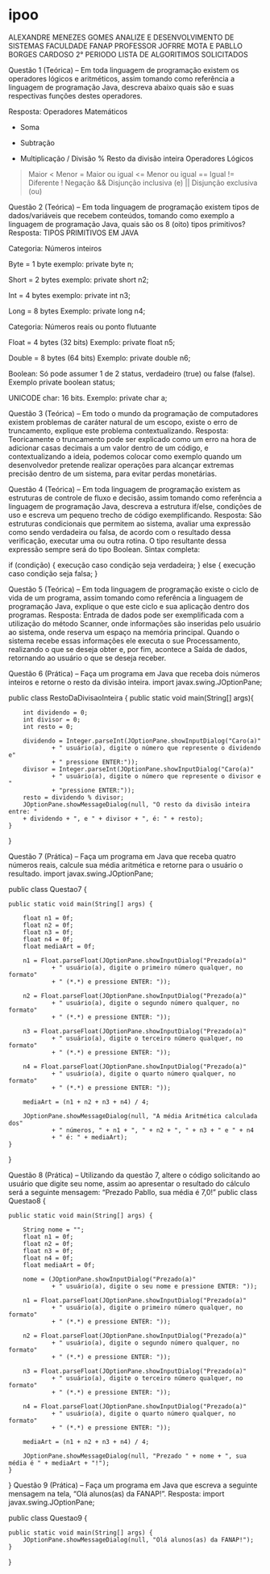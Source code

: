 # ipoo
ALEXANDRE  MENEZES GOMES 
ANALIZE E DESENVOLVIMENTO DE SISTEMAS
FACULDADE FANAP
PROFESSOR JOFRRE MOTA E PABLLO BORGES CARDOSO
2° PERIODO
LISTA DE ALGORITIMOS SOLICITADOS




Questão 1 (Teórica) – Em toda linguagem de programação existem os operadores lógicos e aritméticos, assim tomando como referência a linguagem de programação Java, descreva abaixo quais são e suas respectivas funções destes operadores.

Resposta: 
Operadores Matemáticos
+ Soma
- Subtração
* Multiplicação
/ Divisão
% Resto da divisão inteira
Operadores Lógicos
> Maior
< Menor
>= Maior ou igual
<= Menor ou igual
== Igual
!= Diferente
! Negação
&& Disjunção inclusiva (e)
|| Disjunção exclusiva (ou)

Questão 2 (Teórica) – Em toda linguagem de programação existem tipos de dados/variáveis que recebem conteúdos, tomando como exemplo a linguagem de programação Java, quais são os 8 (oito) tipos primitivos? 
Resposta: 
TIPOS PRIMITIVOS EM JAVA

Categoria: Números inteiros

Byte = 1 byte exemplo: private byte n;

Short  = 2 bytes exemplo: private short n2;

Int = 4 bytes exemplo: private int n3;

Long = 8 bytes Exemplo: private long n4;

Categoria: Números reais ou ponto flutuante
 
Float = 4 bytes (32 bits) Exemplo: private float n5;

Double  = 8 bytes (64 bits) Exemplo: private double n6;

Boolean: Só pode assumer 1 de 2 status, verdadeiro (true) ou false (false). Exemplo private boolean status;

UNICODE char: 16 bits. Exemplo: private char a;

Questão 3 (Teórica) – Em todo o mundo da programação de computadores existem problemas de caráter natural de um escopo, existe o erro de truncamento, explique este problema contextualizando.
Resposta: Teoricamente o truncamento pode ser explicado como um erro na hora de adicionar casas decimais a um valor dentro de um código, e contextualizando a ideia, podemos colocar como exemplo quando um desenvolvedor pretende realizar operações para alcançar extremas precisão dentro de um sistema, para evitar perdas monetárias.


Questão 4 (Teórica) – Em toda linguagem de programação existem as estruturas de controle de fluxo e decisão, assim tomando como referência a linguagem de programação Java, descreva a estrutura if/else, condições de uso e escreva um pequeno trecho de código exemplificando. 
Resposta: 
São estruturas condicionais que permitem ao sistema, avaliar uma expressão como sendo verdadeira ou falsa, de acordo com o resultado dessa verificação, executar uma ou outra rotina. O tipo resultante dessa expressão sempre será do tipo Boolean. 
Sintax completa:

if (condição) {
  execução caso condição seja verdadeira;
} else {
  execução caso condição seja falsa;
}
 
Questão 5 (Teórica) – Em toda linguagem de programação existe o ciclo de vida de um programa, assim tomando como referência a linguagem de programação Java, explique o que este ciclo e sua aplicação dentro dos programas.
Resposta: Entrada de dados pode ser exemplificada com a utilização do método Scanner, onde informações são inseridas pelo usuário ao sistema, onde reserva um espaço na memória principal. Quando o sistema recebe essas informações ele executa o sue Processamento, realizando o que se deseja obter e, por fim, acontece a Saída de dados, retornando ao usuário o que se deseja receber.

Questão 6 (Prática) – Faça um programa em Java que receba dois números inteiros e retorne o resto da divisão inteira.
import javax.swing.JOptionPane;

public class RestoDaDivisaoInteira {
    public static void main(String[] args){
        
        int dividendo = 0;
        int divisor = 0;
        int resto = 0;
        
        dividendo = Integer.parseInt(JOptionPane.showInputDialog("Caro(a)"
                + " usuário(a), digite o número que represente o dividendo e"
                + " pressione ENTER:"));
        divisor = Integer.parseInt(JOptionPane.showInputDialog("Caro(a)"
                + " usuário(a), digite o número que represente o divisor e "
                + "pressione ENTER:"));
        resto = dividendo % divisor;
        JOptionPane.showMessageDialog(null, "O resto da divisão inteira entre: "
        + dividendo + ", e " + divisor + ", é: " + resto);
    }
}
 
Questão 7 (Prática) – Faça um programa em Java que receba quatro  números reais, calcule sua média aritmética e retorne para o usuário o resultado.
import javax.swing.JOptionPane;

public class Questao7 {

    public static void main(String[] args) {

        float n1 = 0f;
        float n2 = 0f;
        float n3 = 0f;
        float n4 = 0f;
        float mediaArt = 0f;

        n1 = Float.parseFloat(JOptionPane.showInputDialog("Prezado(a)"
                + " usuário(a), digite o primeiro número qualquer, no formato"
                + " (*.*) e pressione ENTER: "));

        n2 = Float.parseFloat(JOptionPane.showInputDialog("Prezado(a)"
                + " usuário(a), digite o segundo número qualquer, no formato"
                + " (*.*) e pressione ENTER: "));

        n3 = Float.parseFloat(JOptionPane.showInputDialog("Prezado(a)"
                + " usuário(a), digite o terceiro número qualquer, no formato"
                + " (*.*) e pressione ENTER: "));

        n4 = Float.parseFloat(JOptionPane.showInputDialog("Prezado(a)"
                + " usuário(a), digite o quarto número qualquer, no formato"
                + " (*.*) e pressione ENTER: "));

        mediaArt = (n1 + n2 + n3 + n4) / 4;

        JOptionPane.showMessageDialog(null, "A média Aritmética calculada dos"
                + " números, " + n1 + ", " + n2 + ", " + n3 + " e " + n4 
                + " é: " + mediaArt);
    }
}

Questão 8 (Prática) – Utilizando da questão 7, altere o código solicitando ao usuário que digite seu nome, assim ao apresentar o resultado do cálculo será a seguinte mensagem: “Prezado Pabllo, sua média é 7,0!”
public class Questao8 {

    public static void main(String[] args) {

        String nome = "";
        float n1 = 0f;
        float n2 = 0f;
        float n3 = 0f;
        float n4 = 0f;
        float mediaArt = 0f;
        
        nome = (JOptionPane.showInputDialog("Prezado(a)"
                + " usuário(a), digite o seu nome e pressione ENTER: "));

        n1 = Float.parseFloat(JOptionPane.showInputDialog("Prezado(a)"
                + " usuário(a), digite o primeiro número qualquer, no formato"
                + " (*.*) e pressione ENTER: "));

        n2 = Float.parseFloat(JOptionPane.showInputDialog("Prezado(a)"
                + " usuário(a), digite o segundo número qualquer, no formato"
                + " (*.*) e pressione ENTER: "));

        n3 = Float.parseFloat(JOptionPane.showInputDialog("Prezado(a)"
                + " usuário(a), digite o terceiro número qualquer, no formato"
                + " (*.*) e pressione ENTER: "));

        n4 = Float.parseFloat(JOptionPane.showInputDialog("Prezado(a)"
                + " usuário(a), digite o quarto número qualquer, no formato"
                + " (*.*) e pressione ENTER: "));

        mediaArt = (n1 + n2 + n3 + n4) / 4;

        JOptionPane.showMessageDialog(null, "Prezado " + nome + ", sua média é " + mediaArt + "!");
    }
}
Questão 9 (Prática) – Faça um programa em Java que escreva a seguinte mensagem na tela, “Olá alunos(as) da FANAP!”.
Resposta:
import javax.swing.JOptionPane;

public class Questao9 {

    public static void main(String[] args) {
        JOptionPane.showMessageDialog(null, "Olá alunos(as) da FANAP!");
    }
}


